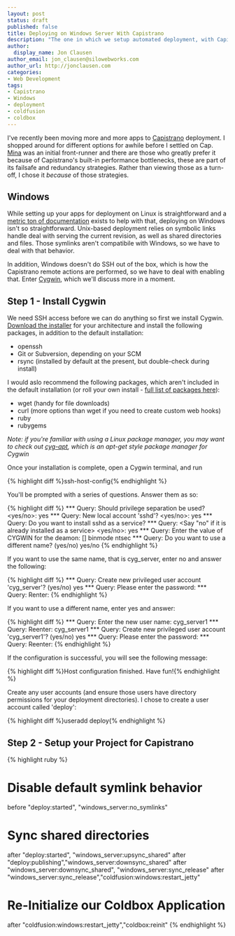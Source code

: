 ```yaml
---
layout: post
status: draft
published: false
title: Deploying on Windows Server With Capistrano
description: "The one in which we setup automated deployment, with Capistrano, to Windows Server"
author:
  display_name: Jon Clausen
author_email: jon_clausen@silowebworks.com
author_url: http://jonclausen.com
categories:
- Web Development
tags:
- Capistrano
- Windows
- deployment
- coldfusion
- coldbox
---
```


I've recently been moving more and more apps to [Capistrano][] deployment.  I shopped around for different options for awhile before I settled on Cap.  [Mina][] was an initial front-runner and there are those who greatly prefer it because of Capistrano's built-in performance bottlenecks, these are part of its failsafe and redundancy strategies.  Rather than viewing those as a turn-off, I chose it *because* of those strategies.

[Capistrano]: http://capistranorb.com/
[Mina]: http://nadarei.co/mina/

Windows
-------------------
While setting up your apps for deployment on Linux is straightforward and a [metric ton of documentation](http://guides.beanstalkapp.com/deployments/deploy-with-capistrano.html) exists to help with that, deploying on Windows isn't so straightforward.  Unix-based deployment relies on symbolic links handle deal with serving the current revision, as well as shared directories and files.  Those symlinks aren't compatibile with Windows, so we have to deal with that behavior.  

In addition, Windows doesn't do SSH out of the box, which is how the Capistrano remote actions are performed, so we have to deal with enabling that.  Enter [Cygwin](https://cygwin.com/), which we'll discuss more in a moment. 

Step 1 - Install Cygwin
-----------------------
We need SSH access before we can do anything so first we install Cygwin.  [Download the installer](https://cygwin.com/install.html) for your architecture and install the following packages, in addition to the default installation:

* openssh
* Git or Subversion, depending on your SCM
* rsync (installed by default at the present, but double-check during install)

I would aslo recommend the following packages, which aren't included in the default  installation (or roll your own install - [full list of packages here](https://cygwin.com/packages/package_list.html)):

* wget (handy for file downloads)
* curl (more options than wget if you need to create custom web hooks)
* ruby 
* rubygems

*Note: if you're familiar with using a Linux package manager, you may want to check out [cyg-apt](https://code.google.com/p/cyg-apt/), which is an apt-get style package manager for Cygwin*

Once your installation is complete, open a Cygwin terminal, and run 

{% highlight diff %}ssh-host-config{% endhighlight %}

You'll be prompted with a series of questions.  Answer them as so:

{% highlight diff %}
*** Query: Should privilege separation be used? <yes/no>: yes
*** Query: New local account 'sshd'? <yes/no>: yes
*** Query: Do you want to install sshd as a service?
*** Query: <Say "no" if it is already installed as a service> <yes/no>: yes
*** Query: Enter the value of CYGWIN for the deamon: [] binmode ntsec
*** Query: Do you want to use a different name? (yes/no) yes/no
{% endhighlight %}

If you want to use the same name, that is cyg_server, enter no and answer the following:

{% highlight diff %}
*** Query: Create new privileged user account 'cyg_server'? (yes/no) yes
*** Query: Please enter the password:
*** Query: Renter:
{% endhighlight %}

If you want to use a different name, enter yes and answer:

{% highlight diff %}
*** Query: Enter the new user name: cyg_server1
*** Query: Reenter: cyg_server1
*** Query: Create new privileged user account 'cyg_server1'? (yes/no) yes
*** Query: Please enter the password:
*** Query: Reenter:
{% endhighlight %}

If the configuration is successful, you will see the following message:

{% highlight diff %}Host configuration finished. Have fun!{% endhighlight %}
	

Create any user accounts (and ensure those users have directory permissions for your deployment directories).  I chose to create a user account called 'deploy':

{% highlight diff %}useradd deploy{% endhighlight %}


Step 2 - Setup your Project for Capistrano
------------------------------------------



{% highlight ruby %}
# Disable default symlink behavior
before "deploy:started", "windows_server:no_symlinks"
# Sync shared directories
after "deploy:started", "windows_server:upsync_shared"
after "deploy:publishing","windows_server:downsync_shared"
after "windows_server:downsync_shared", "windows_server:sync_release"
after "windows_server:sync_release","coldfusion:windows:restart_jetty"
# Re-Initialize our Coldbox Application
after "coldfusion:windows:restart_jetty","coldbox:reinit"
{% endhighlight %}

